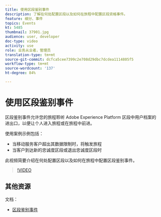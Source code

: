 ```yaml
---
title: 使用区段鉴别事件
description: 了解在何处配置区段以及如何在旅程中配置区段资格事件。
feature: 细分、事件
topics: Events
kt: 5485
thumbnail: 37901.jpg
audience: user, developer
doc-type: video
activity: use
role: 业务从业者，管理员
translation-type: tm+mt
source-git-commit: dcfca5cee7399c2e708d29dbc7dcdea1114805f5
workflow-type: tm+mt
source-wordcount: '137'
ht-degree: 84%

---
```



# 使用区段鉴别事件

区段鉴别事件允许您的旅程聆听 Adobe Experience Platform 区段中用户档案的进出口，以便让个人进入旅程或在旅程中前进。

使用案例示例包括：

* 当移动服务客户超出其数据限制时，将触发旅程
* 当客户到达新的忠诚度区段或退出忠诚度区段时

此视频简要介绍在何处配置区段以及如何在旅程中配置区段鉴别事件。

>[!VIDEO](https://video.tv.adobe.com/v/37901?quality=12)

## 其他资源

文档：

* [区段鉴别事件](https://docs.adobe.com/content/help/zh-Hans/journeys/using/building-journeys/about-journey-building/events-activities/segment-qualification-events.html)
